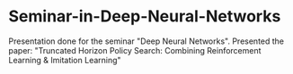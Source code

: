 # Seminar-in-Deep-Neural-Networks  
Presentation done for the seminar "Deep Neural Networks". Presented the paper: "Truncated Horizon Policy Search: Combining Reinforcement Learning & Imitation Learning"
